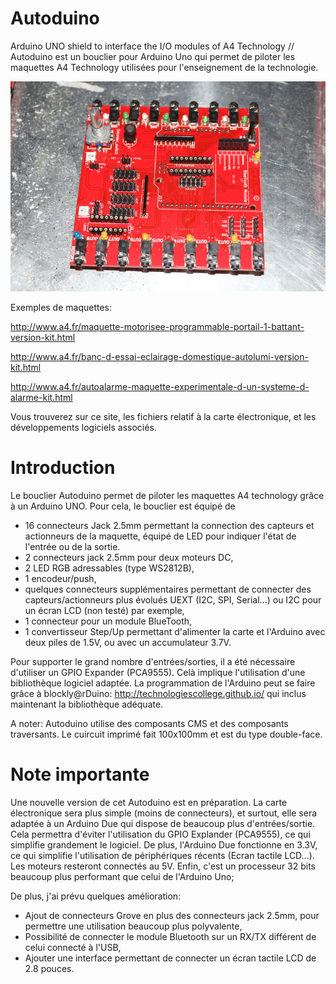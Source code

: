 # Autoduino

Arduino UNO shield to interface the I/O modules of A4 Technology // Autoduino est un bouclier pour Arduino Uno qui permet de piloter les maquettes A4 Technology utilisées pour l'enseignement de la technologie.

![alt textAutoduino Shield](https://github.com/nbremond77/Autoduino/blob/master/photos/IMG_6448.resized.JPG)

Exemples de maquettes:


http://www.a4.fr/maquette-motorisee-programmable-portail-1-battant-version-kit.html


http://www.a4.fr/banc-d-essai-eclairage-domestique-autolumi-version-kit.html


http://www.a4.fr/autoalarme-maquette-experimentale-d-un-systeme-d-alarme-kit.html



Vous trouverez sur ce site, les fichiers relatif à la carte électronique, et les développements logiciels associés.

# Introduction
Le bouclier Autoduino permet de piloter les maquettes A4 technology grâce à un Arduino UNO. Pour cela, le bouclier est équipé de 
- 16 connecteurs Jack 2.5mm permettant la connection des capteurs et actionneurs de la maquette, équipé de LED pour indiquer l'état de l'entrée ou de la sortie.
- 2 connecteurs jack 2.5mm pour deux moteurs DC,
- 2 LED RGB adressables (type WS2812B),
- 1 encodeur/push,
- quelques connecteurs supplémentaires permettant de connecter des capteurs/actionneurs plus évolués UEXT (I2C, SPI, Serial...) ou I2C pour un écran LCD (non testé) par exemple,
- 1 connecteur pour un module BlueTooth,
- 1 convertisseur Step/Up permettant d'alimenter la carte et l'Arduino avec deux piles de 1.5V, ou avec un accumulateur 3.7V.


Pour supporter le grand nombre d'entrées/sorties, il a été nécessaire d'utiliser un GPIO Expander (PCA9555). Celà implique l'utilisation d'une bibliothèque logiciel adaptée.
La programmation de l'Arduino peut se faire grâce à blockly@rDuino: http://technologiescollege.github.io/ qui inclus maintenant la bibliothèque adéquate.

A noter: Autoduino utilise des composants CMS et des composants traversants. Le cuircuit imprimé fait 100x100mm et est du type double-face.

# Note importante
Une nouvelle version de cet Autoduino est en préparation. La carte électronique sera plus simple (moins de connecteurs), et surtout, elle sera adaptée à un Arduino Due qui dispose de beaucoup plus d'entrées/sortie. Cela permettra d'éviter l'utilisation du GPIO Explander (PCA9555), ce qui simplifie grandement le logiciel.
De plus, l'Arduino Due fonctionne en 3.3V, ce qui simplifie l'utilisation de périphériques récents (Ecran tactile LCD...). Les moteurs resteront connectés au 5V.
Enfin, c'est un processeur 32 bits beaucoup plus performant que celui de l'Arduino Uno;

De plus, j'ai prévu quelques amélioration:
- Ajout de connecteurs Grove en plus des connecteurs jack 2.5mm, pour permettre une utilisation beaucoup plus polyvalente,
- Possibilité de connecter le module Bluetooth sur un RX/TX différent de celui connecté à l'USB,
- Ajouter une interface permettant de connecter un écran tactile LCD de 2.8 pouces.

